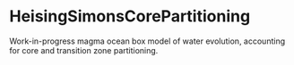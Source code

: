 # HeisingSimonsCorePartitioning
Work-in-progress magma ocean box model of water evolution, accounting for core and transition zone partitioning.
